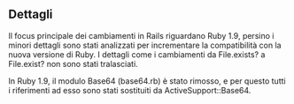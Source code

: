 ## Dettagli

Il focus principale dei cambiamenti in Rails riguardano Ruby 1.9, persino i minori dettagli sono stati analizzati per incrementare la compatibilità con la nuova versione di Ruby. I dettagli come i cambiamenti da File.exists? a File.exist? non sono stati tralasciati.

In Ruby 1.9, il modulo Base64 (base64.rb) è stato rimosso, e per questo tutti i riferimenti ad esso sono stati sostituiti da ActiveSupport::Base64.
